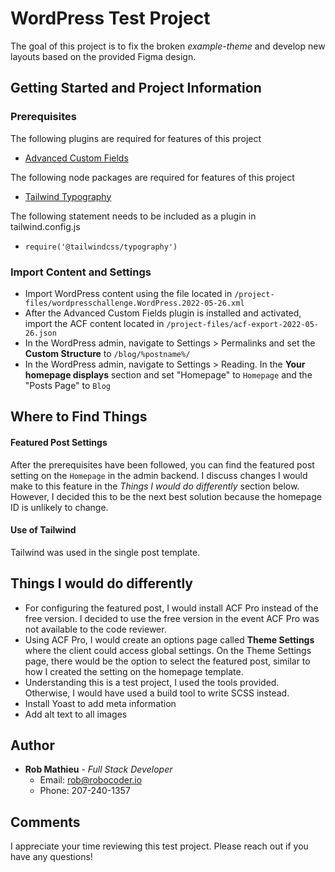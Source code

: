 # WordPress Test Project
The goal of this project is to fix the broken *example-theme* and develop new layouts based on the provided Figma design.

## Getting Started and Project Information

### Prerequisites
The following plugins are required for features of this project
- [Advanced Custom Fields](https://www.advancedcustomfields.com/)

The following node packages are required for features of this project
- [Tailwind Typography](https://tailwindcss.com/docs/typography-plugin)

The following statement needs to be included as a plugin in tailwind.config.js
- `require('@tailwindcss/typography')`

### Import Content and Settings
- Import WordPress content using the file located in `/project-files/wordpresschallenge.WordPress.2022-05-26.xml`
- After the Advanced Custom Fields plugin is installed and activated, import the ACF content located in `/project-files/acf-export-2022-05-26.json`
- In the WordPress admin, navigate to Settings > Permalinks and set the **Custom Structure** to `/blog/%postname%/`
- In the WordPress admin, navigate to Settings > Reading. In the **Your homepage displays** section and set "Homepage" to `Homepage` and the "Posts Page" to `Blog`

## Where to Find Things
#### Featured Post Settings
After the prerequisites have been followed, you can find the featured post setting on the `Homepage` in the admin backend. I discuss changes I would make to this feature in the *Things I would do differently* section below. However, I decided this to be the next best solution because the homepage ID is unlikely to change.

#### Use of Tailwind
Tailwind was used in the single post template.

## Things I would do differently
- For configuring the featured post, I would install ACF Pro instead of the free version. I decided to use the free version in the event ACF Pro was not available to the code reviewer.
- Using ACF Pro, I would create an options page called **Theme Settings** where the client could access global settings. On the Theme Settings page, there would be the option to select the featured post, similar to how I created the setting on the homepage template.
- Understanding this is a test project, I used the tools provided. Otherwise, I would have used a build tool to write SCSS instead.
- Install Yoast to add meta information
- Add alt text to all images

## Author
- **Rob Mathieu** - *Full Stack Developer*
    - Email: rob@robocoder.io
    - Phone: 207-240-1357

## Comments
I appreciate your time reviewing this test project. Please reach out if you have any questions!